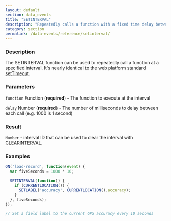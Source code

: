 ```yaml
---
layout: default
section: data_events
title: "SETINTERVAL"
description: "Repeatedly calls a function with a fixed time delay between each call"
category: section
permalink: /data-events/reference/setinterval/
---
```


### Description

The SETINTERVAL function can be used to repeatedly call a function at a specified interval. It's nearly identical to the web platform standard [setTimeout](https://developer.mozilla.org/en-US/docs/Web/API/WindowTimers/setInterval).

### Parameters

`function` Function (__required__) - The function to execute at the interval

`delay` Number (__required__) - The number of milliseconds to delay between each call (e.g. 1000 is 1 second)

### Result

`Number` - interval ID that can be used to clear the interval with [CLEARINTERVAL](/data-events/reference/clearinterval/).

### Examples

```js
ON('load-record', function(event) {
  var fiveSeconds = 1000 * 10;

  SETINTERVAL(function() {
    if (CURRENTLOCATION()) {
      SETLABEL('accuracy', CURRENTLOCATION().accuracy);
    }
  }, fiveSeconds);
});

// Set a field label to the current GPS accuracy every 10 seconds
```
